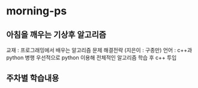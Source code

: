 # morning-ps

## 아침을 깨우는 기상후 알고리즘

교재 : 프로그래밍에서 배우는 알고리즘 문제 해결전략 (지은이 : 구종만)
언어 : c++과 python 병행
우선적으로 python 이용해 전체적인 알고리즘 학습 후 c++ 투입

## 주차별 학습내용
